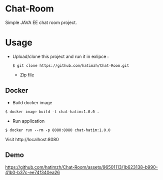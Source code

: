 # Chat-Room
Simple JAVA EE chat room project.
# Usage
- Upload/clone this project and run it in exlipce :
  
  ```shell
  $ git clone https://github.com/hatimzh/Chat-Room.git
  ```
  - <a href="https://github.com/hatimzh/Chat-Room/archive/refs/heads/main.zip">Zip file</a>

## Docker

- Build docker image

```shell
$ docker image build -t chat-hatim:1.0.0 .
```

- Run application

```shell
$ docker run --rm -p 8080:8080 chat-hatim:1.0.0  
```

Visit http://localhost:8080


## Demo 

https://github.com/hatimzh/Chat-Room/assets/96501113/1b623138-b990-41b0-b37c-ee74f340ea26


